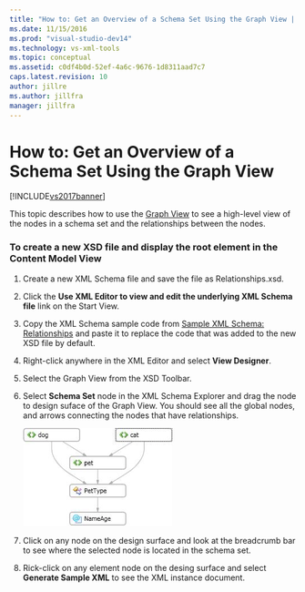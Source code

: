 ```yaml
---
title: "How to: Get an Overview of a Schema Set Using the Graph View | Microsoft Docs"
ms.date: 11/15/2016
ms.prod: "visual-studio-dev14"
ms.technology: vs-xml-tools
ms.topic: conceptual
ms.assetid: c0df4b0d-52ef-4a6c-9676-1d8311aad7c7
caps.latest.revision: 10
author: jillre
ms.author: jillfra
manager: jillfra
---
```

# How to: Get an Overview of a Schema Set Using the Graph View
[!INCLUDE[vs2017banner](../includes/vs2017banner.md)]

This topic describes how to use the [Graph View](../xml-tools/graph-view.md) to see a high-level view of the nodes in a schema set and the relationships between the nodes.

### To create a new XSD file and display the root element in the Content Model View

1. Create a new XML Schema file and save the file as Relationships.xsd.

2. Click the **Use XML Editor to view and edit the underlying XML Schema file** link on the Start View.

3. Copy the XML Schema sample code from [Sample XML Schema: Relationships](../xml-tools/sample-xsd-file-relationships.md) and paste it to replace the code that was added to the new XSD file by default.

4. Right-click anywhere in the XML Editor and select **View Designer**.

5. Select the Graph View from the XSD Toolbar.

6. Select **Schema Set** node in the XML Schema Explorer and drag the node to design suface of the Graph View. You should see all the global nodes, and arrows connecting the nodes that have relationships.

     ![Graph View](../xml-tools/media/relationshipingraphview.gif "RelationshipInGraphView")

7. Click on any node on the design surface and look at the breadcrumb bar to see where the selected node is located in the schema set.

8. Rick-click on any element node on the desing surface and select **Generate Sample XML** to see the XML instance document.
